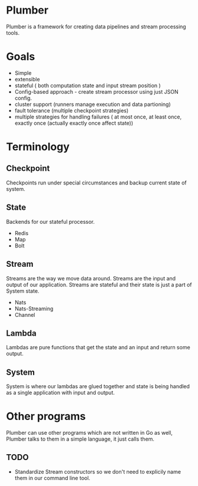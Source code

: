 # Plumber
Plumber is a framework for creating data pipelines and stream processing tools.

# Goals
- Simple 
- extensible
- stateful ( both computation state and input stream position )
- Config-based approach - create stream processor using just JSON config.
- cluster support (runners manage execution and data partioning)
- fault tolerance (multiple checkpoint strategies)
- multiple strategies for handling failures ( at most once, at least once, exactly once (actually exactly once affect state))

# Terminology
## Checkpoint
Checkpoints run under special circumstances and backup current state of system. 
## State
Backends for our stateful processor.
- Redis
- Map
- Bolt
## Stream
Streams are the way we move data around. Streams are the input and output of our application. Streams are stateful and their state is just a part of System state.
- Nats
- Nats-Streaming
- Channel
## Lambda 
Lambdas are pure functions that get the state and an input and return some output.
## System 
System is where our lambdas are glued together and state is being handled as a single application with input and output.

# Other programs
Plumber can use other programs which are not written in Go as well, Plumber talks to them in a simple language, 
it just calls them.



## TODO
- Standardize Stream constructors so we don't need to explicily name them in our command line tool.

